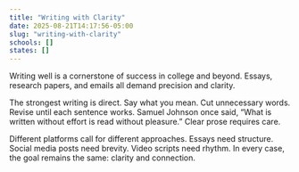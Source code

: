 ```yaml
---
title: "Writing with Clarity"
date: 2025-08-21T14:17:56-05:00
slug: "writing-with-clarity"
schools: []
states: []
---
```


Writing well is a cornerstone of success in college and beyond. Essays, research papers, and emails all demand precision and clarity.

The strongest writing is direct. Say what you mean. Cut unnecessary words. Revise until each sentence works. Samuel Johnson once said, “What is written without effort is read without pleasure.” Clear prose requires care.

Different platforms call for different approaches. Essays need structure. Social media posts need brevity. Video scripts need rhythm. In every case, the goal remains the same: clarity and connection.
